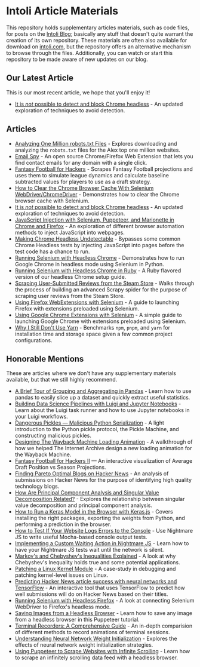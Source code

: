 # Intoli Article Materials

This repository holds supplementary articles materials, such as code files, for posts on the [Intoli Blog](https://intoli.com/blog/); basically any stuff that doesn't quite warrant the creation of its own repository.
These materials are often also available for download on [intoli.com](https://intoli.com), but the repository offers an alternative mechanism to browse through the files.
Additionally, you can watch or start this repository to be made aware of new updates on our blog.


## Our Latest Article

This is our most recent article, we hope that you'll enjoy it!

- [It is *not* possible to detect and block Chrome headless](not-possible-to-block-chrome-headless) - An updated exploration of techniques to avoid detection.


## Articles

- [Analyzing One Million robots.txt Files](analyzing-one-million-robots-txt-files) - Explores downloading and analyzing the `robots.txt` files for the Alex top one million websites.
- [Email Spy](email-spy) - An open source Chrome/Firefox Web Extension that lets you find contact emails for any domain with a single click.
- [Fantasy Football for Hackers](fantasy-football-for-hackers) - Scrapes Fantasy Football projections and uses them to simulate league dynamics and calculate baseline subtracted values for players to use as a draft strategy.
- [How to Clear the Chrome Browser Cache With Selenium WebDriver/ChromeDriver](clear-the-chrome-browser-cache) -  Demonstrates how to clear the Chrome browser cache with Selenium.
- [It is *not* possible to detect and block Chrome headless](not-possible-to-block-chrome-headless) - An updated exploration of techniques to avoid detection.
- [JavaScript Injection with Selenium, Puppeteer, and Marionette in Chrome and Firefox](javascript-injection) - An exploration of different browser automation methods to inject JavaScript into webpages.
- [Making Chrome Headless Undetectable](making-chrome-headless-undetectable) - Bypasses some common Chrome Headless tests by injecting JavaScript into pages before the test code has a chance to run.
- [Running Selenium with Headless Chrome](running-selenium-with-headless-chrome) - Demonstrates how to run Google Chrome in headless mode using Selenium in Python.
- [Running Selenium with Headless Chrome in Ruby](running-selenium-with-headless-chrome-in-ruby) - A Ruby flavored version of our headless Chrome setup guide.
- [Scraping User-Submitted Reviews from the Steam Store](steam-scraper) - Walks through the process of building an advanced Scrapy spider for the purpose of scraping user reviews from the Steam Store.
- [Using Firefox WebExtensions with Selenium](firefox-extensions-with-selenium) - A guide to launching Firefox with extensions preloaded using Selenium.
- [Using Google Chrome Extensions with Selenium](chrome-extensions-with-selenium) - A simple guide to launching Google Chrome with extensions preloaded using Selenium.
- [Why I Still Don't Use Yarn](node-package-manager-benchmarks) - Benchmarks `npm`, `pnpm`, and `yarn` for installation time and storage space given a few common project configurations.


## Honorable Mentions

These are articles where we don't have any supplementary materials available, but that we still highly recommend.

- [A Brief Tour of Grouping and Aggregating in Pandas](https://intoli.com/blog/pandas-aggregation/) - Learn how to use pandas to easily slice up a dataset and quickly extract useful statistics.
- [Building Data Science Pipelines with Luigi and Jupyter Notebooks](https://intoli.com/blog/luigi-jupyter-notebooks/) - Learn about the Luigi task runner and how to use Jupyter notebooks in your Luigi workflows.
- [Dangerous Pickles — Malicious Python Serialization](https://intoli.com/blog/dangerous-pickles/) - A light introduction to the Python pickle protocol, the Pickle Machine, and constructing malicious pickles.
- [Designing The Wayback Machine Loading Animation](https://intoli.com/blog/designing-the-wayback-machine-loading-animation/) - A walkthrough of how we helped The Internet Archive design a new loading animation for the Wayback Machine.
- [Fantasy Football for Hackers II](https://intoli.com/blog/average-draft-position-vs-season-projections/) — An interactive visualization of Average Draft Position vs Season Projections.
- [Finding Pareto Optimal Blogs on Hacker News](https://intoli.com/blog/pareto-optimal-blogs/) - An analysis of submissions on Hacker News for the purpose of identifying high quality technology blogs.
- [How Are Principal Component Analysis and Singular Value Decomposition Related?](https://intoli.com/blog/pca-and-svd/) - Explores the relationship between singular value decomposition and principal component analysis.
- [How to Run a Keras Model in the Browser with Keras.js](https://intoli.com/blog/keras-weight-transfer/) - Covers installing the right packages, exporting the weights from Python, and performing a prediction in the browser.
- [How to Test If Your Website Logs Errors to the Console](https://intoli.com/blog/nightmare-console-errors/) - Use Nightmare JS to write useful Mocha-based console output tests.
- [Implementing a Custom Waiting Action in Nightmare JS](https://intoli.com/blog/nightmare-network-idle/) - Learn how to have your Nightmare JS tests wait until the network is silent.
- [Markov's and Chebyshev's Inequalities Explained](https://intoli.com/blog/chebyshevs-inequality/) - A look at why Chebyshev's Inequality holds true and some potential applications.
- [Patching a Linux Kernel Module](https://intoli.com/blog/patching-a-linux-kernel-module/) - A case-study in debugging and patching kernel-level issues on Linux.
- [Predicting Hacker News article success with neural networks and TensorFlow](https://intoli.com/blog/hacker-news-title-tool/) - An interactive tool that uses TensorFlow to predict how well submissions will do on Hacker News based on their titles.
- [Running Selenium with Headless Firefox](https://intoli.com/blog/running-selenium-with-headless-firefox/) - A look at connecting Selenium WebDriver to Firefox's headless mode.
- [Saving Images from a Headless Browser](https://intoli.com/blog/saving-images/) - Learn how to save any image from a headless browser in this Puppeteer tutorial.
- [Terminal Recorders: A Comprehensive Guide](https://intoli.com/blog/terminal-recorders/) - An in-depth comparision of different methods to record animations of terminal sessions.
- [Understanding Neural Network Weight Initialization](https://intoli.com/blog/neural-network-initialization/) - Explores the effects of neural network weight initialization strategies.
- [Using Puppeteer to Scrape Websites with Infinite Scrolling](https://intoli.com/blog/scrape-infinite-scroll/) - Learn how to scrape an infinitely scrolling data feed with a headless browser.
